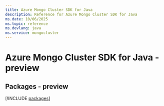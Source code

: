 ```yaml
---
title: Azure Mongo Cluster SDK for Java
description: Reference for Azure Mongo Cluster SDK for Java
ms.date: 10/06/2025
ms.topic: reference
ms.devlang: java
ms.service: mongocluster
---
```

# Azure Mongo Cluster SDK for Java - preview
## Packages - preview
[!INCLUDE [packages](mongo-cluster-index.md)]